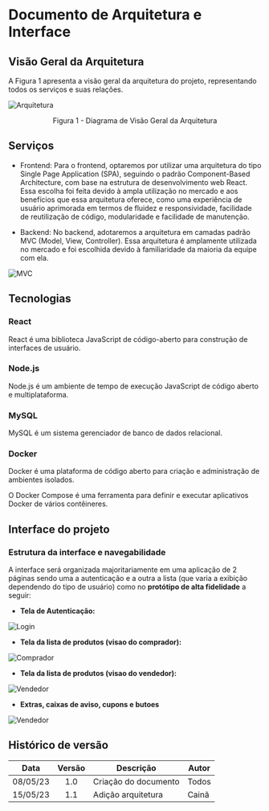 # Documento de Arquitetura e Interface

## Visão Geral da Arquitetura

A Figura 1 apresenta a visão geral da arquitetura do projeto, representando todos os serviços e suas relações.

![Arquitetura](https://raw.githubusercontent.com/mdsreq-fga-unb/2023.1-VenciNaPromo/main/ghpages/assets/images/documentacao/diagrama_arquitetura.png)

<center>
<figcaption>
Figura 1 - Diagrama de Visão Geral da Arquitetura
</figcaption>
</center>

## Serviços

- Frontend:
Para o frontend, optaremos por utilizar uma arquitetura do tipo Single Page Application (SPA), seguindo o padrão Component-Based Architecture, com base na estrutura de desenvolvimento web React. Essa escolha foi feita devido à ampla utilização no mercado e aos benefícios que essa arquitetura oferece, como uma experiência de usuário aprimorada em termos de fluidez e responsividade, facilidade de reutilização de código, modularidade e facilidade de manutenção.

- Backend:
No backend, adotaremos a arquitetura em camadas padrão MVC (Model, View, Controller). Essa arquitetura é amplamente utilizada no mercado e foi escolhida devido à familiaridade da maioria da equipe com ela.

![MVC](https://raw.githubusercontent.com/mdsreq-fga-unb/2023.1-VenciNaPromo/main/ghpages/assets/images/documentacao/MVC_arquitetura.png)

## Tecnologias

### React

React é uma biblioteca JavaScript de código-aberto para construção de interfaces de usuário.

### Node.js

Node.js é um ambiente de tempo de execução JavaScript de código aberto e multiplataforma.

### MySQL

MySQL é um sistema gerenciador de banco de dados relacional.

### Docker

Docker é uma plataforma de código aberto para criação e administração de ambientes isolados.

O Docker Compose é uma ferramenta para definir e executar aplicativos Docker de vários contêineres.

## Interface do projeto

### Estrutura da interface e navegabilidade
A interface será organizada majoritariamente em uma aplicação de 2 páginas sendo uma a autenticação e a outra a lista (que varia a exibição dependendo do tipo de usuário) como no **protótipo de alta fidelidade** a seguir:

- **Tela de Autenticação:** 

![Login](https://raw.githubusercontent.com/mdsreq-fga-unb/2023.1-VenciNaPromo/main/ghpages/assets/images/documentacao/prototipo/login.png)

- **Tela da lista de produtos (visao do comprador):** 

![Comprador](https://raw.githubusercontent.com/mdsreq-fga-unb/2023.1-VenciNaPromo/main/ghpages/assets/images/documentacao/prototipo/descricao.png)

- **Tela da lista de produtos (visao do vendedor):** 

![Vendedor](https://raw.githubusercontent.com/mdsreq-fga-unb/2023.1-VenciNaPromo/main/ghpages/assets/images/documentacao/prototipo/vendedorlista.png)

- **Extras, caixas de aviso, cupons e butoes** 

![Vendedor](https://raw.githubusercontent.com/mdsreq-fga-unb/2023.1-VenciNaPromo/main/ghpages/assets/images/documentacao/prototipo/misc.png)


## Histórico de versão
|   Data   | Versão | Descrição            | Autor   |
| :------: | :----: | -------------------- | ------- |
| 08/05/23 |  1.0   | Criação do documento | Todos   |
| 15/05/23 |  1.1   | Adição arquitetura    | Cainã |

